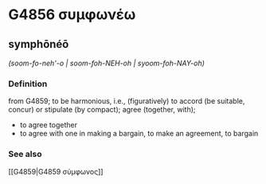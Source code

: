 # G4856 συμφωνέω

## symphōnéō

_(soom-fo-neh'-o | soom-foh-NEH-oh | syoom-foh-NAY-oh)_

### Definition

from G4859; to be harmonious, i.e., (figuratively) to accord (be suitable, concur) or stipulate (by compact); agree (together, with); 

- to agree together
- to agree with one in making a bargain, to make an agreement, to bargain

### See also

[[G4859|G4859 σύμφωνος]]
